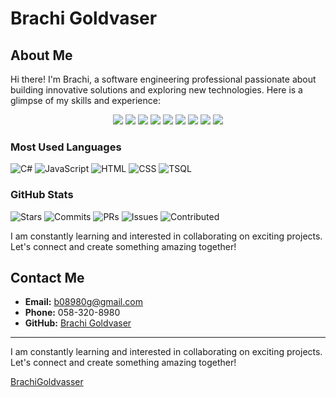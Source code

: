 # Brachi Goldvaser

## About Me

Hi there! I'm Brachi, a software engineering professional passionate about building innovative solutions and exploring new technologies. Here is a glimpse of my skills and experience:

<p align="center">
  <img src="https://img.shields.io/badge/JavaScript-F7DF1E?style=flat-square&logo=javascript&logoColor=black" />
  <img src="https://img.shields.io/badge/HTML5-E34F26?style=flat-square&logo=html5&logoColor=white" />
  <img src="https://img.shields.io/badge/CSS3-1572B6?style=flat-square&logo=css3&logoColor=white" />
  <img src="https://img.shields.io/badge/React-61DAFB?style=flat-square&logo=react&logoColor=black" />
  <img src="https://img.shields.io/badge/Node.js-339933?style=flat-square&logo=nodedotjs&logoColor=white" />
  <img src="https://img.shields.io/badge/.NET_Core-512BD4?style=flat-square&logo=dotnet&logoColor=white" />
  <img src="https://img.shields.io/badge/SQL_Server-CC2927?style=flat-square&logo=microsoftsqlserver&logoColor=white" />
  <img src="https://img.shields.io/badge/C_Sharp-239120?style=flat-square&logo=csharp&logoColor=white" />
  <img src="https://img.shields.io/badge/Docker-2496ED?style=flat-square&logo=docker&logoColor=white" />
</p>

### Most Used Languages
![C#](https://img.shields.io/badge/C%23-57.73%25-239120?style=flat-square&logo=csharp&logoColor=white)
![JavaScript](https://img.shields.io/badge/JavaScript-29.09%25-F7DF1E?style=flat-square&logo=javascript&logoColor=black)
![HTML](https://img.shields.io/badge/HTML-5.40%25-E34F26?style=flat-square&logo=html5&logoColor=white)
![CSS](https://img.shields.io/badge/CSS-4.30%25-1572B6?style=flat-square&logo=css3&logoColor=white)
![TSQL](https://img.shields.io/badge/TSQL-3.48%25-CC2927?style=flat-square&logo=microsoftsqlserver&logoColor=white)

### GitHub Stats
![Stars](https://img.shields.io/badge/Total%20Stars%20Earned-12-blue?style=flat-square)
![Commits](https://img.shields.io/badge/Total%20Commits%20(2024)-69-blue?style=flat-square)
![PRs](https://img.shields.io/badge/Total%20PRs-0-blue?style=flat-square)
![Issues](https://img.shields.io/badge/Total%20Issues-0-blue?style=flat-square)
![Contributed](https://img.shields.io/badge/Contributed%20to%20(last%20year)-2-blue?style=flat-square)

I am constantly learning and interested in collaborating on exciting projects. Let's connect and create something amazing together!

## Contact Me

- **Email:** b08980g@gmail.com
- **Phone:** 058-320-8980
- **GitHub:** [Brachi Goldvaser](https://github.com/BrachiGoldvaser)

---


I am constantly learning and interested in collaborating on exciting projects. Let's connect and create something amazing together!

[BrachiGoldvasser](https://github.com/BrachiGoldvasser)









